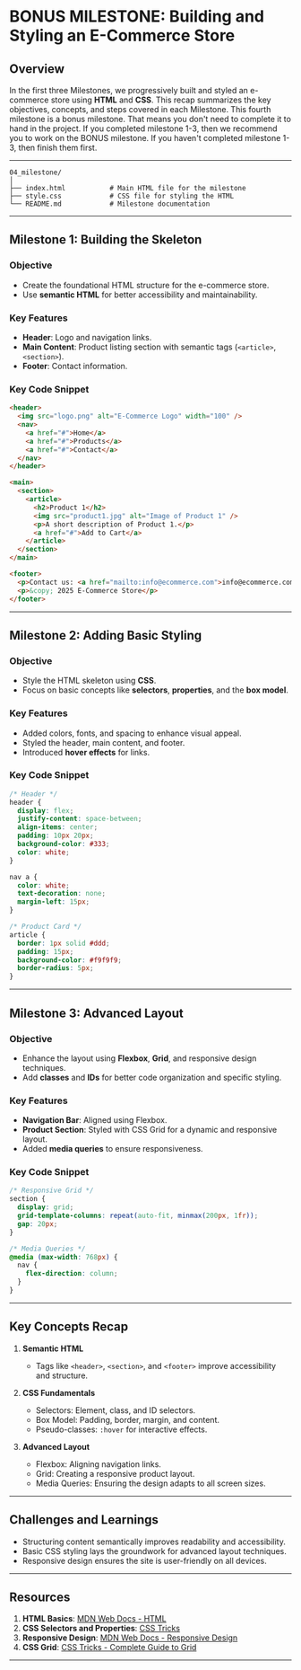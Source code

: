 # **BONUS MILESTONE: Building and Styling an E-Commerce Store**

## **Overview**

In the first three Milestones, we progressively built and styled an e-commerce store using **HTML** and **CSS**. This recap summarizes the key objectives, concepts, and steps covered in each Milestone. This fourth milestone is a bonus milestone. That means you don't need to complete it to hand in the project. If you completed milestone 1-3, then we recommend you to work on the BONUS milestone. If you haven't completed milestone 1-3, then finish them first. 

---

```plaintext
04_milestone/
│
├── index.html           # Main HTML file for the milestone
├── style.css            # CSS file for styling the HTML
└── README.md            # Milestone documentation
```

---

## **Milestone 1: Building the Skeleton**

### **Objective**

- Create the foundational HTML structure for the e-commerce store.
- Use **semantic HTML** for better accessibility and maintainability.

### **Key Features**

- **Header**: Logo and navigation links.
- **Main Content**: Product listing section with semantic tags (`<article>`, `<section>`).
- **Footer**: Contact information.

### **Key Code Snippet**

```html
<header>
  <img src="logo.png" alt="E-Commerce Logo" width="100" />
  <nav>
    <a href="#">Home</a>
    <a href="#">Products</a>
    <a href="#">Contact</a>
  </nav>
</header>

<main>
  <section>
    <article>
      <h2>Product 1</h2>
      <img src="product1.jpg" alt="Image of Product 1" />
      <p>A short description of Product 1.</p>
      <a href="#">Add to Cart</a>
    </article>
  </section>
</main>

<footer>
  <p>Contact us: <a href="mailto:info@ecommerce.com">info@ecommerce.com</a></p>
  <p>&copy; 2025 E-Commerce Store</p>
</footer>
```

---

## **Milestone 2: Adding Basic Styling**

### **Objective**

- Style the HTML skeleton using **CSS**.
- Focus on basic concepts like **selectors**, **properties**, and the **box model**.

### **Key Features**

- Added colors, fonts, and spacing to enhance visual appeal.
- Styled the header, main content, and footer.
- Introduced **hover effects** for links.

### **Key Code Snippet**

```css
/* Header */
header {
  display: flex;
  justify-content: space-between;
  align-items: center;
  padding: 10px 20px;
  background-color: #333;
  color: white;
}

nav a {
  color: white;
  text-decoration: none;
  margin-left: 15px;
}

/* Product Card */
article {
  border: 1px solid #ddd;
  padding: 15px;
  background-color: #f9f9f9;
  border-radius: 5px;
}
```

---

## **Milestone 3: Advanced Layout**

### **Objective**

- Enhance the layout using **Flexbox**, **Grid**, and responsive design techniques.
- Add **classes** and **IDs** for better code organization and specific styling.

### **Key Features**

- **Navigation Bar**: Aligned using Flexbox.
- **Product Section**: Styled with CSS Grid for a dynamic and responsive layout.
- Added **media queries** to ensure responsiveness.

### **Key Code Snippet**

```css
/* Responsive Grid */
section {
  display: grid;
  grid-template-columns: repeat(auto-fit, minmax(200px, 1fr));
  gap: 20px;
}

/* Media Queries */
@media (max-width: 768px) {
  nav {
    flex-direction: column;
  }
}
```

---

## **Key Concepts Recap**

1. **Semantic HTML**

   - Tags like `<header>`, `<section>`, and `<footer>` improve accessibility and structure.

2. **CSS Fundamentals**

   - Selectors: Element, class, and ID selectors.
   - Box Model: Padding, border, margin, and content.
   - Pseudo-classes: `:hover` for interactive effects.

3. **Advanced Layout**
   - Flexbox: Aligning navigation links.
   - Grid: Creating a responsive product layout.
   - Media Queries: Ensuring the design adapts to all screen sizes.

---

## **Challenges and Learnings**

- Structuring content semantically improves readability and accessibility.
- Basic CSS styling lays the groundwork for advanced layout techniques.
- Responsive design ensures the site is user-friendly on all devices.

---

## **Resources**

1. **HTML Basics**: [MDN Web Docs - HTML](https://developer.mozilla.org/en-US/docs/Web/HTML)
2. **CSS Selectors and Properties**: [CSS Tricks](https://css-tricks.com/)
3. **Responsive Design**: [MDN Web Docs - Responsive Design](https://developer.mozilla.org/en-US/docs/Learn/CSS/CSS_layout/Responsive_Design)
4. **CSS Grid**: [CSS Tricks - Complete Guide to Grid](https://css-tricks.com/snippets/css/complete-guide-grid/)

---
